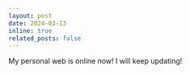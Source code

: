 ```yaml
---
layout: post
date: 2024-03-13
inline: true
related_posts: false
---
```


My personal web is online now! I will keep updating!